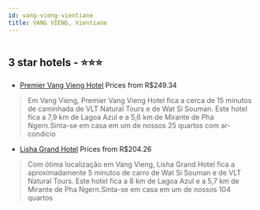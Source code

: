```yaml
---
id: vang-vieng-vientiane
title: VANG VIENG, Vientiane
---
```


<center><img src="https://i.travelapi.com/hotels/34000000/33240000/33236300/33236259/3b856ace_z.jpg" alt="" /></center>


##  3 star hotels - ⭐️⭐️⭐️

-    [Premier Vang Vieng Hotel](https://www.hurb.com/br/aud/https://www.hurb.com/br/hotels/vang-vieng/premier-vang-vieng-hotel-HT-ZXX9?cmp=18055) Prices from R$249.34
   > Em Vang Vieng, Premier Vang Vieng Hotel fica a cerca de 15 minutos de caminhada de VLT Natural Tours e de Wat Si Souman.  Este hotel fica a 7,9 km de Lagoa Azul e a 5,6 km de Mirante de Pha Ngern.Sinta-se em casa em um de nossos 25 quartos com ar-condicio
-    [Lisha Grand Hotel](https://www.hurb.com/br/aud/https://www.hurb.com/br/hotels/vang-vieng/lisha-grand-hotel-HT-OPKA?cmp=18055) Prices from R$204.26
   > Com ótima localização em Vang Vieng, Lisha Grand Hotel fica a aproximadamente 5 minutos de carro de Wat Si Souman e de VLT Natural Tours.  Este hotel fica a 8 km de Lagoa Azul e a 5,7 km de Mirante de Pha Ngern.Sinta-se em casa em um de nossos 104 quartos
